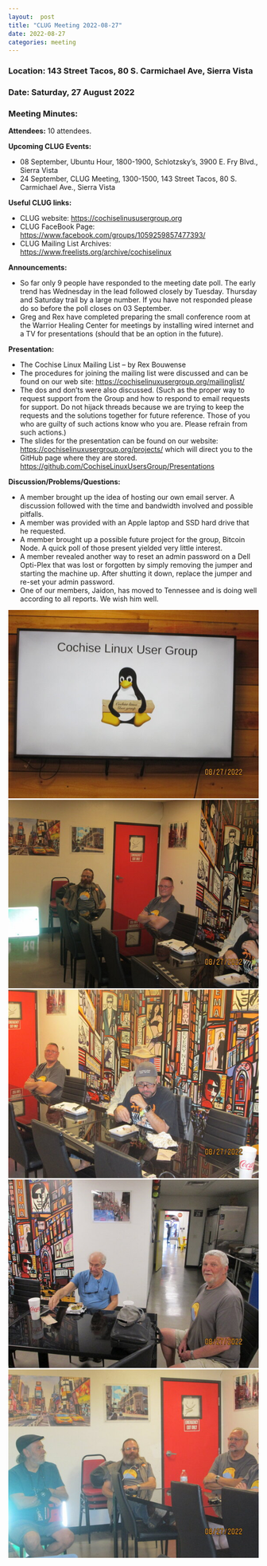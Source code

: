```yaml
---
layout:  post
title: "CLUG Meeting 2022-08-27"
date: 2022-08-27
categories: meeting
---
```


### Location: 143 Street Tacos, 80 S. Carmichael Ave, Sierra Vista

### Date: Saturday, 27 August 2022
### Meeting Minutes:

**Attendees:** 10 attendees.

**Upcoming CLUG Events:**
 * 08 September, Ubuntu Hour, 1800-1900, Schlotzsky’s, 3900 E. Fry Blvd., Sierra Vista
 * 24 September, CLUG Meeting, 1300-1500, 143 Street Tacos, 80 S. Carmichael Ave., Sierra Vista

**Useful CLUG links:**
 * CLUG website:  https://cochiselinususergroup.org
 * CLUG FaceBook Page:  https://www.facebook.com/groups/1059259857477393/
 * CLUG Mailing List Archives:  https://www.freelists.org/archive/cochiselinux

**Announcements:**
 * So far only 9 people have responded to the meeting date poll.  The early trend has Wednesday in the lead followed closely by Tuesday.  Thursday and Saturday trail by a large number.  If you have not responded please do so before the poll closes on 03 September.
 *  Greg and Rex have completed preparing the small conference room at the Warrior Healing Center for meetings by installing wired internet and a TV for presentations (should that be an option in the future).

**Presentation:**   
 * The Cochise Linux Mailing List – by Rex Bouwense
 * The procedures for joining the mailing list were discussed and can be found on our web site:  https://cochiselinuxusergroup.org/mailinglist/
 * The dos and don’ts were also discussed.  (Such as the proper way to request support from the Group and how to respond to email requests for support.  Do not hijack threads because we are trying to keep the requests and the solutions together for future reference.  Those of you who are guilty of such actions know who you are.  Please refrain from such actions.)  
 * The slides for the presentation can be found on our website: https://cochiselinuxusergroup.org/projects/  which will direct you to the GitHub page where they are stored.  https://github.com/CochiseLinuxUsersGroup/Presentations

**Discussion/Problems/Questions:**
 * A member brought up the idea of hosting our own email server.  A discussion followed with the time and bandwidth involved and possible pitfalls.
 * A member was provided with an Apple laptop and SSD hard drive that he requested.
 * A member brought up a possible future project for the group, Bitcoin Node.  A quick poll of those present yielded very little interest.
 * A member revealed another way to reset an admin password on a Dell Opti-Plex that was lost or forgotten by simply removing the jumper and starting the machine up.  After shutting it down, replace the jumper and re-set your admin password.
 * One of our members, Jaidon, has moved to Tennessee and is doing well according to all reports.  We wish him well.

![alt text](https://raw.githubusercontent.com/CochiseLinuxUsersGroup/CochiseLinuxUsersGroup.github.io/master/images2/rsz_clug_meeting_2022-08-27_1.jpg)
![alt text](https://raw.githubusercontent.com/CochiseLinuxUsersGroup/CochiseLinuxUsersGroup.github.io/master/images2/rsz_clug_meeting_2022-08-27_2.jpg)
![alt text](https://raw.githubusercontent.com/CochiseLinuxUsersGroup/CochiseLinuxUsersGroup.github.io/master/images2/rsz_clug_meeting_2022-08-27_3.jpg)
![alt text](https://raw.githubusercontent.com/CochiseLinuxUsersGroup/CochiseLinuxUsersGroup.github.io/master/images2/rsz_clug_meeting_2022-08-27_4.jpg)
![alt text](https://raw.githubusercontent.com/CochiseLinuxUsersGroup/CochiseLinuxUsersGroup.github.io/master/images2/rsz_clug_meeting_2022-08-27_5.jpg)
